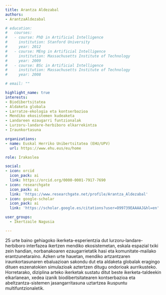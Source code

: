 ```yaml
---
title: Arantza Aldezabal
authors:
- ArantzaAldezabal

# education:
#   courses:
#   - course: PhD in Artificial Intelligence
#     institution: Stanford University
#     year: 2012
#   - course: MEng in Artificial Intelligence
#     institution: Massachusetts Institute of Technology
#     year: 2009
#   - course: BSc in Artificial Intelligence
#     institution: Massachusetts Institute of Technology
#     year: 2008

# email: ""

highlight_name: true
interests:
- Biodibertsitatea
- Aldaketa globala
- Larratze-ekologia eta kontserbazioa
- Mendiko ekosistemen kudeaketa
- Landareen ezaugarri funtzionalak
- Lurzoru-landare-herbiboro elkarrekintza
- Iraunkortasuna

organizations:
- name: Euskal Herriko Unibertsitatea (EHU/UPV)
  url: https://www.ehu.eus/eu/home

role: Irakaslea

social:
- icon: orcid
  icon_pack: ai
  link: https://orcid.org/0000-0001-7917-7690
- icon: researchgate
  icon_pack: ai
  link: 'https://www.researchgate.net/profile/Arantza_Aldezabal'
- icon: google-scholar
  icon_pack: ai
  link: 'https://scholar.google.es/citations?user=O99739EAAAAJ&hl=en'

user_groups: 
  - Ikertzaile Nagusia

---
```


25 urte baino gehiagoko ikerketa-esperientzia dut lurzoru-landare-herbiboro interfazea ikertzen mendiko ekosistemetan, eskala espazial txiki zein handian, norbanakoaren ezaugarrietatik hasi eta komunitate-mailako erantzunetaraino. Azken urte hauetan, mendiko artzantzaren iraunkortasunaren ebaluazioan sakondu dut eta aldaketa globalak eragingo dituen eszenatokien simulazioak aztertzen ditugu ondorioak aurrikusteko. Horretarako, diziplina arteko ikerketak sustatu ditut beste ikerketa-taldeekin elkarlanean, xedea izanik biodibertsitatearen kontserbazioa eta abeltzantza-sistemen jasangarritasuna uztartzea ikuspuntu multifuntzionaletik.
